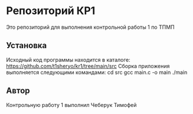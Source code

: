 # Репозиторий КР1
Это репозиторий для выполнения контрольной работы 1 по ТПМП
## Установка 
Исходный код программы находится в каталоге: https://github.com/t1sheryo/kr1/tree/main/src
Сборка приложения выполняется следующими командами:
cd src
gcc main.c -o main
./main
## Автор
Контрольную работу 1 выполнил Чеберук Тимофей 

